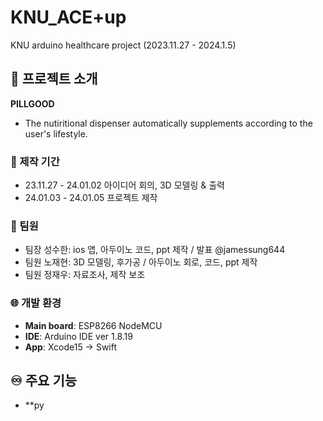 # KNU_ACE+up
KNU arduino healthcare project (2023.11.27 - 2024.1.5)

## 📑 프로젝트 소개 
**PILLGOOD**
- The nutiritional dispenser automatically supplements according to the user's lifestyle.


### 📅 제작 기간
- 23.11.27 - 24.01.02 아이디어 회의, 3D 모델링 & 출력
- 24.01.03 - 24.01.05 프로젝트 제작

### 🔗 팀원 
- 팀장 성수한: ios 앱, 아두이노 코드, ppt 제작 / 발표   @jamessung644
- 팀원 노재현: 3D 모델링, 후가공 / 아두이노 회로, 코드, ppt 제작
- 팀원 정재우: 자료조사, 제작 보조

### 🌐 개발 환경
- **Main board**: ESP8266 NodeMCU
- **IDE**: Arduino IDE ver 1.8.19
- **App**: Xcode15 -> Swift

## ♾️ 주요 기능
- **py
